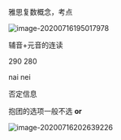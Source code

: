 雅思复数概念，考点

![image-20200716195017978](C:\Users\UncleDong\AppData\Roaming\Typora\typora-user-images\image-20200716195017978.png)



辅音+元音的连读

290 280

nai nei

否定信息



抱团的选项一般不选 **or**

![image-20200716202639226](C:\Users\UncleDong\AppData\Roaming\Typora\typora-user-images\image-20200716202639226.png)